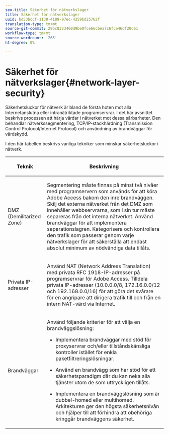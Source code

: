 ```yaml
---
seo-title: Säkerhet för nätverkslager
title: Säkerhet för nätverkslager
uuid: bd53bccf-1130-4189-97ec-4259bd25762f
translation-type: tm+mt
source-git-commit: 29bc8323460d9be0fce66cbea7c6fce46df20d61
workflow-type: tm+mt
source-wordcount: '265'
ht-degree: 0%

---
```



# Säkerhet för nätverkslager{#network-layer-security}

Säkerhetsluckor för nätverk är bland de första hoten mot alla Internetanslutna eller intranätriktade programservrar. I det här avsnittet beskrivs processen att härja värdar i nätverket mot dessa sårbarheter. Den behandlar nätverkssegmentering, TCP/IP-stackhärdning (Transmission Control Protocol/Internet Protocol) och användning av brandväggar för värdskydd.

I den här tabellen beskrivs vanliga tekniker som minskar säkerhetsluckor i nätverk.

<table frame="all" colsep="1" rowsep="1" class="+ topic/table adobe-d/table " id="table-djf-lhz-n4"> 
 <thead class="- topic/thead "> 
  <tr rowsep="1" class="- topic/row "> 
   <th colname="1" class="- topic/entry entry"> <p class="- topic/p ">Teknik </p> </th> 
   <th colname="2" class="- topic/entry entry"> <p class="- topic/p ">Beskrivning </p> </th> 
  </tr> 
 </thead>
 <tbody class="- topic/tbody "> 
  <tr rowsep="1" class="- topic/row "> 
   <td colname="1" class="- topic/entry "> <p class="- topic/p ">DMZ (Demilitarized Zone) </p> </td> 
   <td colname="2" class="- topic/entry "> <p class="- topic/p ">Segmentering måste finnas på minst två nivåer med programservern som används för att köra Adobe Access bakom den inre brandväggen. Skilj det externa nätverket från det DMZ som innehåller webbservrarna, som i sin tur måste separeras från det interna nätverket. Använd brandväggar för att implementera separationslagren. Kategorisera och kontrollera den trafik som passerar genom varje nätverkslager för att säkerställa att endast absolut minimum av nödvändiga data tillåts. </p> </td> 
  </tr> 
  <tr rowsep="1" class="- topic/row "> 
   <td colname="1" class="- topic/entry "> <p class="- topic/p ">Privata IP-adresser </p> </td> 
   <td colname="2" class="- topic/entry "> <p class="- topic/p ">Använd NAT (Network Address Translation) med privata RFC 1918-IP-adresser på programservrar för Adobe Access. Tilldela privata IP-adresser (10.0.0.0/8, 172.16.0.0/12 och 192.168.0.0/16) för att göra det svårare för en angripare att dirigera trafik till och från en intern NAT-värd via Internet. </p> </td> 
  </tr> 
  <tr rowsep="0" class="- topic/row "> 
   <td colname="1" class="- topic/entry "> <p class="- topic/p ">Brandväggar </p> </td> 
   <td colname="2" class="- topic/entry "> <p class="- topic/p ">Använd följande kriterier för att välja en brandväggslösning: </p> <p class="- topic/p "> 
     <ul class="- topic/ul " id="ul-wjf-lhz-n4"> 
      <li class="- topic/li " id="li-8031632160F44037B092988183139202"> <p class="- topic/p ">Implementera brandväggar med stöd för proxyservrar och/eller tillståndskänsliga kontroller istället för enkla paketfiltreringslösningar. </p> </li> 
      <li class="- topic/li " id="li-B65CBB92113E4503B79EB194C34FCA50"> <p class="- topic/p ">Använd en brandvägg som har stöd för ett säkerhetsparadigm där du kan neka alla tjänster utom de som uttryckligen tillåts. </p> </li> 
      <li class="- topic/li " id="li-5CE4C7B65D84410DB4BE966FD8922993"> <p class="- topic/p ">Implementera en brandväggslösning som är dubbel-homed eller multihomed. Arkitekturen ger den högsta säkerhetsnivån och hjälper till att förhindra att obehöriga kringgår brandväggens säkerhet. </p> </li> 
     </ul> </p> </td> 
  </tr> 
 </tbody> 
</table>

